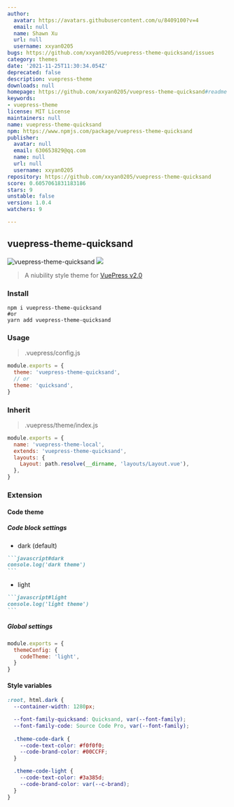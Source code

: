 ```yaml
---
author:
  avatar: https://avatars.githubusercontent.com/u/8409100?v=4
  email: null
  name: Shawn Xu
  url: null
  username: xxyan0205
bugs: https://github.com/xxyan0205/vuepress-theme-quicksand/issues
category: themes
date: '2021-11-25T11:30:34.054Z'
deprecated: false
description: vuepress-theme
downloads: null
homepage: https://github.com/xxyan0205/vuepress-theme-quicksand#readme
keywords:
- vuepress-theme
license: MIT License
maintainers: null
name: vuepress-theme-quicksand
npm: https://www.npmjs.com/package/vuepress-theme-quicksand
publisher:
  avatar: null
  email: 630653829@qq.com
  name: null
  url: null
  username: xxyan0205
repository: https://github.com/xxyan0205/vuepress-theme-quicksand
score: 0.6057061831183186
stars: 9
unstable: false
version: 1.0.4
watchers: 9

---
```


## vuepress-theme-quicksand

![vuepress-theme-quicksand](https://img.shields.io/npm/v/vuepress-theme-quicksand.svg?style=flat-square) ![](https://img.shields.io/github/license/xxyan0205/vuepress-theme-quicksand?style=flat-square)

> A niubility style theme for [VuePress v2.0](https://v2.vuepress.vuejs.org/)

### Install

```base
npm i vuepress-theme-quicksand
#or
yarn add vuepress-theme-quicksand
```

### Usage

> .vuepress/config.js

```js
module.exports = {
  theme: 'vuepress-theme-quicksand',
  // or
  theme: 'quicksand',
}
```

### Inherit

> .vuepress/theme/index.js

```js
module.exports = {
  name: 'vuepress-theme-local',
  extends: 'vuepress-theme-quicksand',
  layouts: {
    Layout: path.resolve(__dirname, 'layouts/Layout.vue'),
  },
}
```

### Extension

#### Code theme

##### Code block settings

* dark (default)

````md
```javascript#dark
console.log('dark theme')
```
````

* light

````md
```javascript#light
console.log('light theme')
```
````

##### Global settings

```js
module.exports = {
  themeConfig: {
    codeTheme: 'light',
  }
}
```

#### Style variables

```css
:root, html.dark {
  --container-width: 1280px;

  --font-family-quicksand: Quicksand, var(--font-family);
  --font-family-code: Source Code Pro, var(--font-family);
  
  .theme-code-dark {
    --code-text-color: #f0f0f0;
    --code-brand-color: #00CCFF;
  }

  .theme-code-light {
    --code-text-color: #3a385d;
    --code-brand-color: var(--c-brand);
  }
}
```